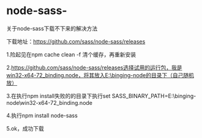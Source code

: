 # node-sass-
关于node-sass下载不下来的解决方法


下载地址：https://github.com/sass/node-sass/releases

1.险起见在npm cache clean -f 清个缓存，再重新安装

2.https://github.com/sass/node-sass/releases选择试用的运行包，我是win32-x64-72_binding.node，将其放入E:\binging-node的目录下（自己随机放）

3.在执行npm install失败的的目录下执行set SASS_BINARY_PATH=E:\binging-node\win32-x64-72_binding.node

4.执行npm install node-sass 

5.ok，成功下载
